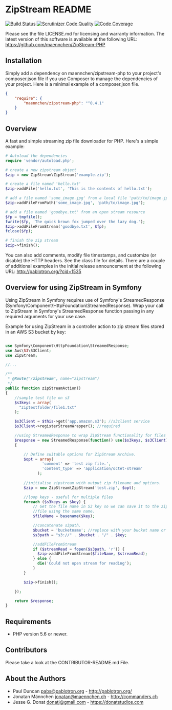 # ZipStream README

[![Build Status](https://travis-ci.org/maennchen/ZipStream-PHP.svg?branch=master)](https://travis-ci.org/maennchen/ZipStream-PHP)
[![Scrutinizer Code Quality](https://scrutinizer-ci.com/g/maennchen/ZipStream-PHP/badges/quality-score.png?b=master)](https://scrutinizer-ci.com/g/maennchen/ZipStream-PHP/?branch=develop)
[![Code Coverage](https://scrutinizer-ci.com/g/maennchen/ZipStream-PHP/badges/coverage.png?b=master)](https://scrutinizer-ci.com/g/maennchen/ZipStream-PHP/?branch=develop)

Please see the file LICENSE.md for licensing and warranty information.  The
latest version of this software is available at the following URL: https://github.com/maennchen/ZipStream-PHP

## Installation
Simply add a dependency on maennchen/zipstream-php to your project's composer.json file if you use Composer to manage the dependencies of your project. Here is a minimal example of a composer.json file.

```json
{
    "require": {
        "maennchen/zipstream-php": "^0.4.1"
    }
}
```

## Overview
A fast and simple streaming zip file downloader for PHP.  Here's a
simple example:
```php
# Autoload the dependencies
require 'vendor/autoload.php';

# create a new zipstream object
$zip = new ZipStream\ZipStream('example.zip');

# create a file named 'hello.txt' 
$zip->addFile('hello.txt', 'This is the contents of hello.txt');

# add a file named 'some_image.jpg' from a local file 'path/to/image.jpg'
$zip->addFileFromPath('some_image.jpg', 'path/to/image.jpg');

# add a file named 'goodbye.txt' from an open stream resource
$fp = tmpfile();
fwrite($fp, 'The quick brown fox jumped over the lazy dog.');
$zip->addFileFromStream('goodbye.txt', $fp);
fclose($fp);

# finish the zip stream
$zip->finish();
```

You can also add comments, modify file timestamps, and customize (or
disable) the HTTP headers.  See the class file for details.  There are a
couple of additional examples in the initial release announcement at the
following URL: http://pablotron.org/?cid=1535

## Overview for using ZipStream in Symfony 
Using ZipStream in Symfony requires use of Symfony's StreamedResponse (Symfony\Component\HttpFoundation\StreamedResponse). Wrap your call to ZipStream in Symfony's StreamedResponse function passing in any required arguments for your use case.

Example for using ZipStream in a controller action to zip stream files stored in an AWS S3 bucket by key:
```php

use Symfony\Component\HttpFoundation\StreamedResponse;
use Aws\S3\S3Client;
use ZipStream;

//...

/**
 * @Route("/zipstream", name="zipstream")
 */
public function zipStreamAction()
{
    //sample test file on s3
    $s3keys = array(
      "ziptestfolder/file1.txt"
    );

    $s3Client = $this->get('app.amazon.s3'); //s3client service
    $s3Client->registerStreamWrapper(); //required

    //using StreamedResponse to wrap ZipStream functionality for files on AWS s3.
    $response = new StreamedResponse(function() use($s3keys, $s3Client) 
    {

        // Define suitable options for ZipStream Archive.
        $opt = array(
                'comment' => 'test zip file.',
                'content_type' => 'application/octet-stream'
              );
        
        //initialise zipstream with output zip filename and options.
        $zip = new ZipStream\ZipStream('test.zip', $opt);

        //loop keys - useful for multiple files
        foreach ($s3keys as $key) {
            // Get the file name in S3 key so we can save it to the zip 
            //file using the same name.
            $fileName = basename($key);

            //concatenate s3path.
            $bucket = 'bucketname'; //replace with your bucket name or get from parameters file.
            $s3path = "s3://" . $bucket . "/" . $key;        

            //addFileFromStream
            if ($streamRead = fopen($s3path, 'r')) {
              $zip->addFileFromStream($fileName, $streamRead);        
            } else {
              die('Could not open stream for reading');
            }
        }

        $zip->finish();

    });

    return $response;
}
```


## Requirements

  * PHP version 5.6 or newer.

## Contributors
Please take a look at the CONTRIBUTOR-README.md File.

## About the Authors
* Paul Duncan <pabs@pablotron.org> - http://pablotron.org/
* Jonatan Männchen <jonatan@maennchen.ch> - http://commanders.ch
* Jesse G. Donat <donatj@gmail.com> - https://donatstudios.com
